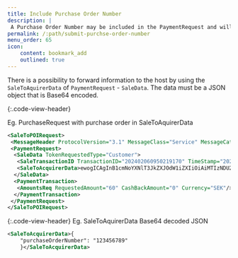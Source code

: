 ```yaml
---
title: Include Purchase Order Number
description: |
 A Purchase Order Number may be included in the PaymentRequest and will be forwarded to the aquirer host.
permalink: /:path/submit-purchse-order-number
menu_order: 65
icon:
    content: bookmark_add
    outlined: true
---
```

There is a possibility to forward information to the host by using the `SaleToAquirerData` of `PaymentRequest` - `SaleData`. The data must be a JSON object that is Base64 encoded.

{:.code-view-header}

Eg. PurchaseRequest with purchase order in SaleToAquirerData

```xml
<SaleToPOIRequest>
 <MessageHeader ProtocolVersion="3.1" MessageClass="Service" MessageCategory="Payment" MessageType="Request" ServiceID="5" SaleID="1"       POIID="A-POIID"/>
 <PaymentRequest>
  <SaleData TokenRequestedType="Customer">
   <SaleTransactionID TransactionID="202402060950219170" TimeStamp="2024-02-06T09:50:21+01:00"/>
   <SaleToAcquirerData>ewogICAgInB1cmNoYXNlT3JkZXJOdW1iZXIiOiAiMTIzNDU2Nzg5Igp9</SaleToAcquirerData>
  </SaleData>
  <PaymentTransaction>
   <AmountsReq RequestedAmount="60" CashBackAmount="0" Currency="SEK"/>
  </PaymentTransaction>
 </PaymentRequest>
</SaleToPOIRequest>
```

{:.code-view-header}
Eg. SaleToAquirerData Base64 decoded JSON

```xml
<SaleToAcquirerData>{
    "purchaseOrderNumber": "123456789"
    }</SaleToAcquirerData>
```
